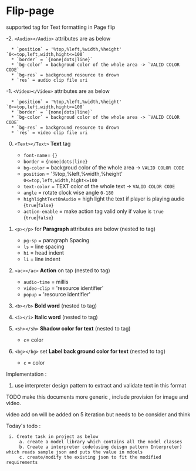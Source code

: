 # Flip-page
supported tag for Text formatting in Page flip

-2. `<Audio></Audio>` attributes are as below

      * `position` = '%top,%left,%width,%height' `0<=top,left,width,hight<=100`
      * `border` = `{none|dots|line}`
      * `bg-color` = backgroud color of the whole area -> `VALID COLOR CODE`
      * `bg-res` = background resource to drown
      * `res` = audio clip file uri

-1. `<Video></Video>` attributes are as below

      * `position` = '%top,%left,%width,%height' `0<=top,left,width,hight<=100`
      * `border` = `{none|dots|line}`
      * `bg-color` = backgroud color of the whole area -> `VALID COLOR CODE`
      * `bg-res` = background resource to drown
      * `res` = video clip file uri

0. `<Text></Text>` **Text** tag
      * `font-name`= `{}`
      * `border` = `{none|dots|line}`
      * `bg-color` = backgroud color of the whole area -> `VALID COLOR CODE`
      * `position` = '%top,%left,%width,%height' `0<=top,left,width,hight<=100`
      * `text-color` = TEXT color of the whole text -> `VALID COLOR CODE`
      * `angle` = rotate clock wise angle `0-180`
      * `highlightTextOnAudio` =  high light the text if player is playing audio {`true`|`false`}
      * `action-enable` = make action tag valid only if value is `true` {`true`|`false`}

1. `<p></p>` for **Paragraph**  attributes are below (nested to <Text> tag)
    * `pg-sp` = paragraph Spacing
    * `ls` = line spacing
    * `hi` = head indent
    * `li` = line indent

2. `<ac></ac>` **Action** on tap (nested to <Text> tag)
     * `audio-time` = millis
     * `video-clip` = 'resource identifier'
     * `popup` = 'resource identifier'

3. `<b></b>` **Bold word** (nested to <Text> tag)

4. `<i></i>` **Italic word** (nested to <Text> tag)

5.  `<sh></sh>` **Shadow color for text** (nested to <Text> tag)
    * `c`= color

6. `<bg></bg>` set **Label back ground color for text** (nested to <Text> tag)
    * `c` = color



Implementation :

  1. use interpreter design pattern to extract and validate text in this format
  
  TODO make this documents more generic , include provision for image and video. 
  
  video add on will be added on 5 iteration but needs to be consider and think
  
  Today's todo : 
  
     i. Create task in project as below 
         a. create a model library which contains all the model classes
         b. Create a interpreter code(using deisgn pattern Interpreter) which reads sample json and puts the value in mdoels
         c. create/modify the existing json to fit the modified requirements
  
  
  

